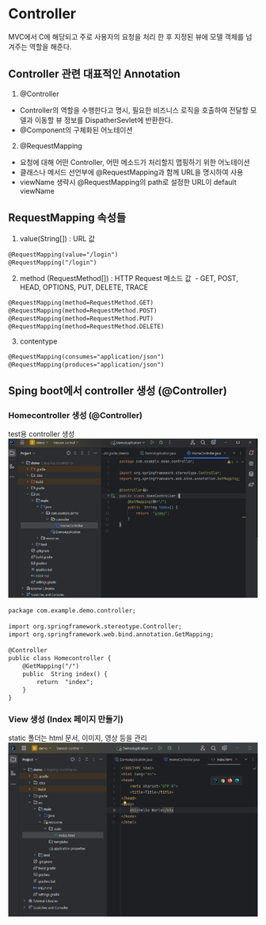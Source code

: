 # Controller
MVC에서 C에 해당되고 주로 사용자의 요청을 처리 한 후 지정된 뷰에 모델 객체를 넘겨주는 역할을 해준다.

## Controller 관련 대표적인 Annotation
1. @Controller
- Controller의 역할을 수행한다고 명시, 필요한 비즈니스 로직을 호출하여 전달할 모델과 이동할 뷰 정보를 DispatherSevlet에 반환한다.
- @Component의 구체화된 어노테이션

2. @RequestMapping
- 요청에 대해 어떤 Controller, 어떤 메소드가 처리할지 맵핑하기 위한 어노테이션
- 클래스나 메서드 선언부에 @RequestMapping과 함께 URL을 명시하여 사용
- viewName 생략시 @RequestMapping의 path로 설정한 URL이 default viewName

## RequestMapping 속성들
1. value(String[]) : URL 값
```
@RequestMapping(value="/login")
@RequestMapping("/login") 
```

2. method (RequestMethod[]) : HTTP Request 메소드 값
 - GET, POST, HEAD, OPTIONS, PUT, DELETE, TRACE
```
@RequestMapping(method=RequestMethod.GET)
@RequestMapping(method=RequestMethod.POST)
@RequestMapping(method=RequestMethod.PUT)
@RequestMapping(method=RequestMethod.DELETE)
```

3. contentype
```
@RequestMapping(consumes="application/json")
@RequestMapping(produces="application/json")
```

## Sping boot에서 controller 생성 (@Controller)
### Homecontroller 생성 (@Controller)
test용 controller 생성
![alt text](/Image/Spring_boot/springboot1.PNG)
```
package com.example.demo.controller;

import org.springframework.stereotype.Controller;
import org.springframework.web.bind.annotation.GetMapping;

@Controller
public class Homecontroller {
    @GetMapping("/")
    public  String index() {
        return  "index";
    }
}

```

### View 생성 (Index 페이지 만들기)
static 폴더는 html 문서, 이미지, 영상 등을 관리
![alt text](/Image/Spring_boot/springboot2.PNG)